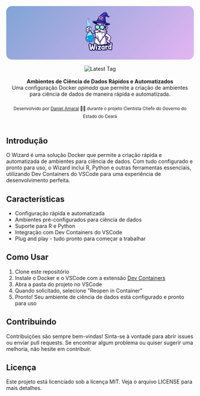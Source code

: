<img alt="little-date banner" src=".github/banner.png" style="border-radius: 15px; max-width: 100%; height: auto; display: block; margin: 0 0 16px 0;"/>

<div align="center">
    <img src="https://img.shields.io/github/v/tag/damarals/wizard?color=success&label=" alt="Latest Tag" />
</div>

<br />

<div align="center"><strong>Ambientes de Ciência de Dados Rápidos e Automatizados</strong></div>
<div align="center">Uma configuração Docker <i>opinada</i> que permite a criação de ambientes para ciência de dados de maneira rápida e automatizada.</div>

<br />
<div align="center">
  <sub>Desenvolvido por <a href="https://github.com/damarals">Daniel Amaral</a> 👨‍🔬 durante o projeto Cientista Chefe do Governo do Estado do Ceará</sub>
</div>

<br />

## Introdução

O Wizard é uma solução Docker que permite a criação rápida e automatizada de ambientes para ciência de dados. Com tudo configurado e pronto para uso, o Wizard inclui R, Python e outras ferramentas essenciais, utilizando Dev Containers do VSCode para uma experiência de desenvolvimento perfeita.

## Características

- Configuração rápida e automatizada
- Ambientes pré-configurados para ciência de dados
- Suporte para R e Python
- Integração com Dev Containers do VSCode
- Plug and play - tudo pronto para começar a trabalhar

## Como Usar

1. Clone este repositório
2. Instale o Docker e o VSCode com a extensão [Dev Containers](https://marketplace.visualstudio.com/items?itemName=ms-vscode-remote.remote-containers)
3. Abra a pasta do projeto no VSCode
4. Quando solicitado, selecione "Reopen in Container"
5. Pronto! Seu ambiente de ciência de dados está configurado e pronto para uso

## Contribuindo

Contribuições são sempre bem-vindas! Sinta-se à vontade para abrir issues ou enviar pull requests. Se encontrar algum problema ou quiser sugerir uma melhoria, não hesite em contribuir.

## Licença

Este projeto está licenciado sob a licença MIT. Veja o arquivo LICENSE para mais detalhes.